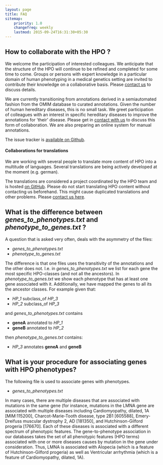 ```yaml
---
layout: page
title: FAQ
sitemap:
    priority: 1.0
    changefreq: weekly
    lastmod: 2015-09-24T16:31:30+05:30
---
```



##  How to collaborate with the HPO ?

 
We welcome the participation of interested colleagues. We anticipate that the structure of the HPO will continue to be refined and completed for some time to come. Groups or persons with expert knowledge in a particular domain of human phenotyping in a medical genetics setting are invited to contribute their knowledge on a collaborative basis. Please [contact us](contact.html) to discuss details.
 
We are currently transitioning from annotations derived in a semiautomated fashion from the OMIM database to curated annotations. Given the number of human hereditary diseases, this is no small task. We greet participation of colleagues with an interest in specific hereditary diseases to improve the annotations for 'their' disease. Please get in [contact with us](contact.html) to discuss this form of collaboration. We are also preparing an online system for manual annotations.
 
The issue tracker is [available on Github](https://github.com/obophenotype/human-phenotype-ontology/issues).

#### Collaborations for translations
We are working with several people to translate more content of HPO into a multitude of languages. Several translations are being actively developed at the moment (e.g. german).

The translations are considered a project coordinated by the HPO team and is hosted [on GitHub](https://github.com/Human-Phenotype-Ontology/HPO-translations). 
Please do not start translating HPO content without contacting us beforehand. This might cause duplicated translations and other problems. Please [contact us here](contact.html).


## What is the difference between *genes\_to\_phenotypes.txt* and *phenotype\_to\_genes.txt* ?

A question that is asked very often, deals with the asymmetry of the files:

 - *genes\_to\_phenotypes.txt* 
 - *phenotype\_to\_genes.txt*
 
The difference is that one files uses the transitivity of the annotations and the other does not. I.e. in *genes\_to\_phenotypes.txt*  we list for each gene the most specific HPO-classes (and not all the ancestors). 
In *phenotype\_to\_genes.txt* we show each phenotype that has at least one gene associated with it. Additionally, we have mapped the genes to all its the ancestor classes. 
For example given that: 
 
 - *HP_1* subclass_of *HP_3*
 - *HP_2* subclass_of *HP_3* 

and *genes\_to\_phenotypes.txt* contains

 -  **geneA** annotated to *HP_1*
 -  **geneB** annotated to *HP_2*

then *phenotype\_to\_genes.txt* contains: 

 - *HP_3* annotates  **geneA** and **geneB** 


## What is your procedure for associating genes with HPO phenotypes?
The following file is used to associate genes with phenotypes.

 - *genes\_to\_phenotypes.txt*

In many cases, there are multiple diseases that are associated with mutations in the same gene (for instance, mutations in the LMNA gene are associated with multiple diseases including
Cardiomyopathy, dilated, 1A [MIM:115200], Charcot-Marie-Tooth disease, type 2B1 [605588], Emery-Dreifuss muscular dystrophy 2, AD [181350], and Hutchinson-Gilford progeria [176670]. Each
of these diseases is associated with a different spectrum of phenotypic features. The gene-to-phenotype association in our databases takes the set of all phenotypic features (HPO terms)
associated with one or more diseases causes by mutation in the gene under consideration. Thus, LMNA is associated with Alopecia (which is a feature of Hutchinson-Gilford progeria) as
well as Ventricular arrhythmia (which is a feature of Cardiomyopathy, dilated, 1A). 
